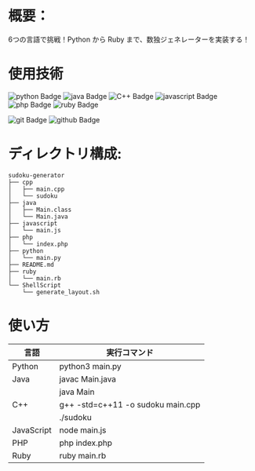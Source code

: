# 概要：
6つの言語で挑戦！Python から Ruby まで、数独ジェネレーターを実装する！

# 使用技術
![python Badge](https://img.shields.io/badge/-Python-%230000.svg?style=flat&logo=python)
![java Badge](https://img.shields.io/badge/-Java-%230000.svg?style=flat&logo=java)
![C++ Badge](https://img.shields.io/badge/-C++-%230000.svg?style=flat&logo=C%2B%2B)
![javascript Badge](https://img.shields.io/badge/-JavaScript-%230000.svg?style=flat&logo=javascript)
![php Badge](https://img.shields.io/badge/-PHP-%230000.svg?style=flat&logo=php)
![ruby Badge](https://img.shields.io/badge/-Ruby-%230000.svg?style=flat&logo=ruby)

![git Badge](https://img.shields.io/badge/-Git-%230000.svg?style=flat&logo=git)
![github Badge](https://img.shields.io/badge/-GitHub-%230000.svg?style=flat&logo=github)

# ディレクトリ構成:
```
sudoku-generator
├── cpp
│   ├── main.cpp
│   └── sudoku
├── java
│   ├── Main.class
│   └── Main.java
├── javascript
│   └── main.js
├── php
│   └── index.php
├── python
│   └── main.py
├── README.md
├── ruby
│   └── main.rb
└── ShellScript
    └── generate_layout.sh           
```

# 使い方
| 言語         | 実行コマンド                            |
|------------|-----------------------------------|
| Python     | python3 main.py                   |
| Java       | javac Main.java                   |
|            | java Main                         |             
| C++        | g++ -std=c++11 -o sudoku main.cpp |
|            | ./sudoku                          |
| JavaScript | node main.js                      |
| PHP        | php index.php                     |
| Ruby       | ruby main.rb                      |

